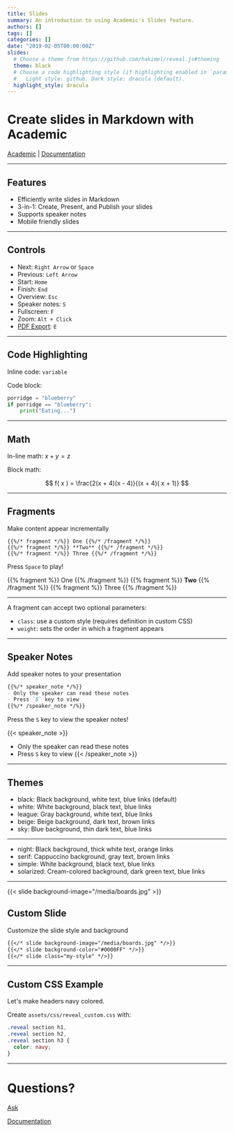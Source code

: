 ```yaml
---
title: Slides
summary: An introduction to using Academic's Slides feature.
authors: []
tags: []
categories: []
date: "2019-02-05T00:00:00Z"
slides:
  # Choose a theme from https://github.com/hakimel/reveal.js#theming
  theme: black
  # Choose a code highlighting style (if highlighting enabled in `params.toml`)
  #   Light style: github. Dark style: dracula (default).
  highlight_style: dracula
---
```


# Create slides in Markdown with Academic

[Academic](https://sourcethemes.com/academic/) \| [Documentation](https://sourcethemes.com/academic/docs/managing-content/#create-slides)

------------------------------------------------------------------------

## Features

-   Efficiently write slides in Markdown
-   3-in-1: Create, Present, and Publish your slides
-   Supports speaker notes
-   Mobile friendly slides

------------------------------------------------------------------------

## Controls

-   Next: `Right Arrow` or `Space`
-   Previous: `Left Arrow`
-   Start: `Home`
-   Finish: `End`
-   Overview: `Esc`
-   Speaker notes: `S`
-   Fullscreen: `F`
-   Zoom: `Alt + Click`
-   [PDF Export](https://github.com/hakimel/reveal.js#pdf-export): `E`

------------------------------------------------------------------------

## Code Highlighting

Inline code: `variable`

Code block:

``` python
porridge = "blueberry"
if porridge == "blueberry":
    print("Eating...")
```

------------------------------------------------------------------------

## Math

In-line math: $x + y = z$

Block math:

$$
f( x ) = \frac{2(x + 4)(x - 4)}{(x + 4)( x + 1)}
$$

------------------------------------------------------------------------

## Fragments

Make content appear incrementally

    {{%/* fragment */%}} One {{%/* /fragment */%}}
    {{%/* fragment */%}} **Two** {{%/* /fragment */%}}
    {{%/* fragment */%}} Three {{%/* /fragment */%}}

Press `Space` to play!

{{% fragment %}} One {{% /fragment %}} {{% fragment %}} **Two** {{% /fragment %}} {{% fragment %}} Three {{% /fragment %}}

------------------------------------------------------------------------

A fragment can accept two optional parameters:

-   `class`: use a custom style (requires definition in custom CSS)
-   `weight`: sets the order in which a fragment appears

------------------------------------------------------------------------

## Speaker Notes

Add speaker notes to your presentation

``` markdown
{{%/* speaker_note */%}}
- Only the speaker can read these notes
- Press `S` key to view
{{%/* /speaker_note */%}}
```

Press the `S` key to view the speaker notes!

{{< speaker_note >}}
- Only the speaker can read these notes
- Press `S` key to view
{{< /speaker_note >}}

------------------------------------------------------------------------

## Themes

-   black: Black background, white text, blue links (default)
-   white: White background, black text, blue links
-   league: Gray background, white text, blue links
-   beige: Beige background, dark text, brown links
-   sky: Blue background, thin dark text, blue links

------------------------------------------------------------------------

-   night: Black background, thick white text, orange links
-   serif: Cappuccino background, gray text, brown links
-   simple: White background, black text, blue links
-   solarized: Cream-colored background, dark green text, blue links

------------------------------------------------------------------------

{{< slide background-image="/media/boards.jpg" >}}

## Custom Slide

Customize the slide style and background

``` markdown
{{</* slide background-image="/media/boards.jpg" */>}}
{{</* slide background-color="#0000FF" */>}}
{{</* slide class="my-style" */>}}
```

------------------------------------------------------------------------

## Custom CSS Example

Let's make headers navy colored.

Create `assets/css/reveal_custom.css` with:

``` css
.reveal section h1,
.reveal section h2,
.reveal section h3 {
  color: navy;
}
```

------------------------------------------------------------------------

# Questions?

[Ask](https://spectrum.chat/academic)

[Documentation](https://sourcethemes.com/academic/docs/managing-content/#create-slides)
